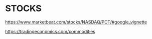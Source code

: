 # STOCKS

https://www.marketbeat.com/stocks/NASDAQ/PCT/#google_vignette

https://tradingeconomics.com/commodities

